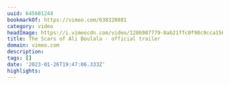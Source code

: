 ```yaml
---
uuid: 645601244
bookmarkOf: https://vimeo.com/638320881
category: video
headImage: https://i.vimeocdn.com/video/1286987779-8ab21ffc0f98c9cca156c1ccb5da16d3c05428b0462ff4f82_640
title: The Scars of Ali Boulala - official trailer
domain: vimeo.com
description: 
tags: []
date: '2023-01-26T19:47:06.333Z'
highlights: 
---
```



